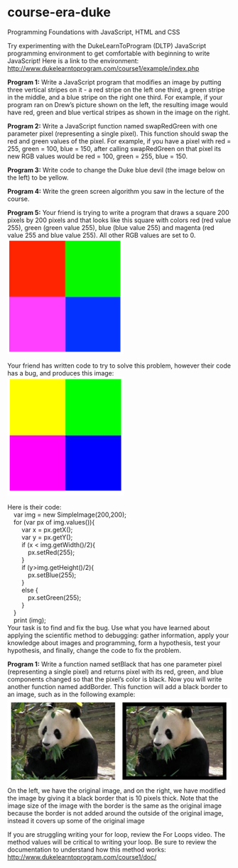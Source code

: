 # course-era-duke
Programming Foundations with JavaScript, HTML and CSS

Try experimenting with the DukeLearnToProgram (DLTP) JavaScript programming environment to get comfortable with beginning to write JavaScript!
Here is a link to the environment: http://www.dukelearntoprogram.com/course1/example/index.php

<b>Program 1:</b>
Write a JavaScript program that modifies an image by putting three vertical stripes on it - a red stripe on the left one third, a green stripe in the middle, and a blue stripe on the right one third.
For example, if your program ran on Drew’s picture shown on the left, the resulting image would have red, green and blue vertical stripes as shown in the image on the right.

<b>Program 2:</b>
Write a JavaScript function named swapRedGreen with one parameter pixel (representing a single pixel). This function should swap the red and green values of the pixel. For example, if you have a pixel with red = 255, green = 100, blue = 150, after calling swapRedGreen on that pixel its new RGB values would be red = 100, green = 255, blue = 150.

<b>Program 3:</b>
Write code to change the Duke blue devil (the image below on the left) to be yellow.

<b>Program 4:</b>
Write the green screen algorithm you saw in the lecture of the course.

<b>Program 5:</b>
Your friend is trying to write a program that draws a square 200 pixels by 200 pixels and that looks like this square with colors red (red value 255), green (green value 255), blue (blue value 255) and magenta (red value 255 and blue value 255). All other RGB values are set to 0.<br>
![](images/sq1.PNG)

Your friend has written code to try to solve this problem, however their code has a bug, and produces this image:<br>
![](images/sq2.PNG)

Here is their code:<br>
    &emsp;var img = new SimpleImage(200,200);<br>
    &emsp;for (var px of img.values()){<br>
    &emsp;&emsp;    var x = px.getX();<br>
    &emsp;&emsp;    var y = px.getY();<br>
    &emsp;&emsp;    if (x < img.getWidth()/2){<br>
    &emsp;&emsp;&emsp;        px.setRed(255);<br>
    &emsp;&emsp;    }<br>
    &emsp;&emsp;    if (y>img.getHeight()/2){<br>
    &emsp;&emsp;&emsp;        px.setBlue(255);<br>
    &emsp;&emsp;     }<br>
    &emsp;&emsp;     else {<br>
    &emsp;&emsp;&emsp;         px.setGreen(255);<br>
    &emsp;&emsp;     }<br>
    &emsp;}<br>
    &emsp;print (img);<br>
Your task is to find and fix the bug. Use what you have learned about applying the scientific method to debugging: gather information, apply your knowledge about images and programming, form a hypothesis, test your hypothesis, and finally, change the code to fix the problem.

<b>Program 1:</b>
Write a function named setBlack that has one parameter pixel (representing a single pixel) and returns pixel with its red, green, and blue components changed so that the pixel’s color is black.
Now you will write another function named addBorder. This function will add a black border to an image, such as in the following example:
![](images/panda.PNG)
On the left, we have the original image, and on the right, we have modified the image by giving it a black border that is 10 pixels thick. Note that the image size of the image with the border is the same as the original image because the border is not added around the outside of the original image, instead it covers up some of the original image

If you are struggling writing your for loop, review the For Loops video. The method values will be critical to writing your loop. Be sure to review the documentation to understand how this method works: http://www.dukelearntoprogram.com/course1/doc/
